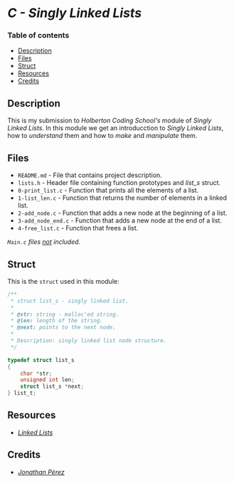 # *C - Singly Linked Lists*

### Table of contents

- [Description](#description)
- [Files](#files)
- [Struct](#struct)
- [Resources](#resources)
- [Credits](#credits)

## Description

This is my submission to *Holberton Coding School's* module of *Singly Linked Lists*. In this module we get an introducction to *Singly Linked Lists*, how to *understand* them and how to *make* and *manipulate* them.

## Files

- `README.md` - File that contains project description.
- `lists.h` - Header file containing function prototypes and *list_s* struct.
- `0-print_list.c` - Function that prints all the elements of a list.
- `1-list_len.c` - Function that returns the number of elements in a linked list.
- `2-add_node.c` - Function that adds a new node at the beginning of a list.
- `3-add_node_end.c` - Function that adds a new node at the end of a list.
- `4-free_list.c` - Function that frees a list.

*`Main.c` files <ins>not</ins> included.*

## Struct

This is the `struct` used in this module:
```c
/**
 * struct list_s - singly linked list.
 *
 * @str: string - malloc'ed string.
 * @len: length of the string.
 * @next: points to the next node.
 *
 * Description: singly linked list node structure.
 */

typedef struct list_s
{
    char *str;
    unsigned int len;
    struct list_s *next;
} list_t;
```

## Resources

- *[Linked Lists](https://youtu.be/udapt4FGY20?si=Yi2pwBAy9Vgyv59D)*

## Credits

- *[Jonathan Pérez](https://github.com/prodjohnper)*
